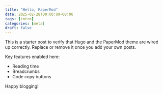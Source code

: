 ```yaml
---
title: "Hello, PaperMod"
date: 2025-02-28T00:00:00+08:00
tags: [intro]
categories: [meta]
draft: false
---
```


This is a starter post to verify that Hugo and the PaperMod theme are wired up correctly. Replace or remove it once you add your own posts.

Key features enabled here:

- Reading time
- Breadcrumbs
- Code copy buttons

Happy blogging!

